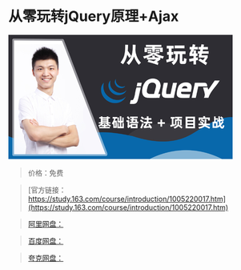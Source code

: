 # 从零玩转jQuery原理+Ajax

![img](../../../assets/study163/free/7d9320ffb9754797875040922bfb19f9.png)

> 价格：免费

> [官方链接：https://study.163.com/course/introduction/1005220017.htm](https://study.163.com/course/introduction/1005220017.htm)

> [阿里网盘：]()

> [百度网盘：]()

> [夸克网盘：]()
